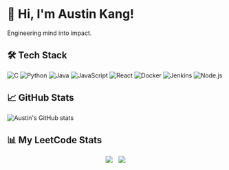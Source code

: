 # 👋 Hi, I'm Austin Kang!

Engineering mind into impact.

## 🛠️ Tech Stack
![C](https://img.shields.io/badge/C-00599C?style=for-the-badge&logo=c&logoColor=white)
![Python](https://img.shields.io/badge/Python-3776AB?style=for-the-badge&logo=python&logoColor=white)
![Java](https://img.shields.io/badge/Java-007396?style=for-the-badge&logo=java&logoColor=white)
![JavaScript](https://img.shields.io/badge/JavaScript-F7DF1E?style=for-the-badge&logo=javascript&logoColor=black)
![React](https://img.shields.io/badge/React-20232A?style=for-the-badge&logo=react&logoColor=61DAFB)
![Docker](https://img.shields.io/badge/Docker-2496ED?style=for-the-badge&logo=docker&logoColor=white)
![Jenkins](https://img.shields.io/badge/Jenkins-D24939?style=for-the-badge&logo=jenkins&logoColor=white)
![Node.js](https://img.shields.io/badge/Node.js-339933?style=for-the-badge&logo=node.js&logoColor=white)

## 📈 GitHub Stats
![Austin's GitHub stats](https://github-readme-stats.vercel.app/api?username=Kyeongmo_Austin&show_icons=true&theme=dark)

## 📊 My LeetCode Stats
<div align="center">
  <img src="https://leetcode-badge-showcase.vercel.app/api?username=Kyeongmo_Austin" style="display:inline-block; margin-right: 10px;" />
  <img src="https://leetcard.jacoblin.cool/Kyeongmo_Austin?theme=dark&font=Baloo&ext=contest" style="display:inline-block;" />
</div>
